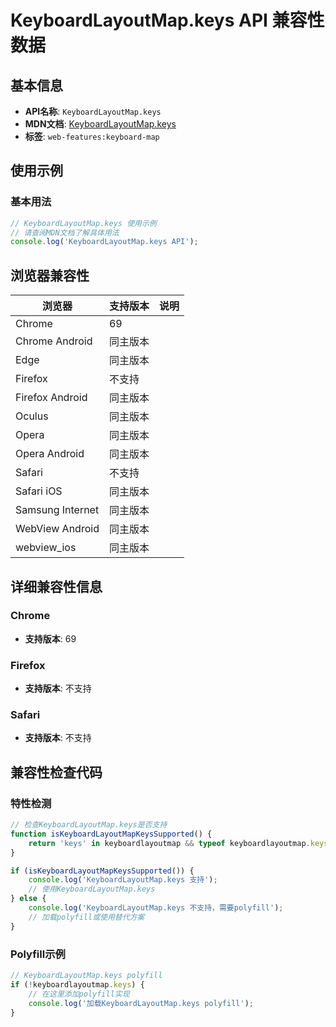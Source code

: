 # KeyboardLayoutMap.keys API 兼容性数据

## 基本信息

- **API名称**: `KeyboardLayoutMap.keys`
- **MDN文档**: [KeyboardLayoutMap.keys](https://developer.mozilla.org/docs/Web/API/KeyboardLayoutMap/keys)
- **标签**: `web-features:keyboard-map`

## 使用示例

### 基本用法

```javascript
// KeyboardLayoutMap.keys 使用示例
// 请查阅MDN文档了解具体用法
console.log('KeyboardLayoutMap.keys API');
```

## 浏览器兼容性

| 浏览器 | 支持版本 | 说明 |
|--------|----------|------|
| Chrome | 69 |  |
| Chrome Android | 同主版本 |  |
| Edge | 同主版本 |  |
| Firefox | 不支持 |  |
| Firefox Android | 同主版本 |  |
| Oculus | 同主版本 |  |
| Opera | 同主版本 |  |
| Opera Android | 同主版本 |  |
| Safari | 不支持 |  |
| Safari iOS | 同主版本 |  |
| Samsung Internet | 同主版本 |  |
| WebView Android | 同主版本 |  |
| webview_ios | 同主版本 |  |

## 详细兼容性信息

### Chrome

- **支持版本**: 69

### Firefox

- **支持版本**: 不支持

### Safari

- **支持版本**: 不支持

## 兼容性检查代码

### 特性检测

```javascript
// 检查KeyboardLayoutMap.keys是否支持
function isKeyboardLayoutMapKeysSupported() {
    return 'keys' in keyboardlayoutmap && typeof keyboardlayoutmap.keys === 'function';
}

if (isKeyboardLayoutMapKeysSupported()) {
    console.log('KeyboardLayoutMap.keys 支持');
    // 使用KeyboardLayoutMap.keys
} else {
    console.log('KeyboardLayoutMap.keys 不支持，需要polyfill');
    // 加载polyfill或使用替代方案
}
```

### Polyfill示例

```javascript
// KeyboardLayoutMap.keys polyfill
if (!keyboardlayoutmap.keys) {
    // 在这里添加polyfill实现
    console.log('加载KeyboardLayoutMap.keys polyfill');
}
```

